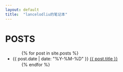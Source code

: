 ```yaml
---
layout: default
title:  "lancelodliu的笔记本"
---
```

# POSTS

<ul>
　　{% for post in site.posts %}
　　　　<li>{{ post.date | date: "%Y-%M-%D" }} <a href="{{ site.baseurl }}{{ post.url }}">{{ post.title }}</a></li>
　　{% endfor %}
</ul>
